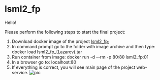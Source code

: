 # lsml2_fp

Hello!

Please perform the following steps to start the final project:
1. Download docker image of the project [lsml2_fp](link_to_image);
2. In command prompt go to the folder with image archive and then type:
   docker load lsml2_fp_(Lazarev).tar
3. Run container from image:
   docker run -d --rm -p 80:80 lsml2_fp:01
4. In a browser go to: localhost:80
5. If everything is correct, you will see main page of the project web-service.
   ![pic]()
